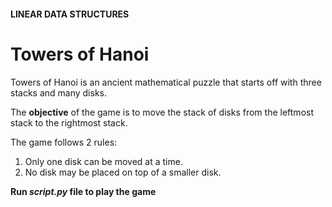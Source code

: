 #### LINEAR DATA STRUCTURES
# Towers of Hanoi
Towers of Hanoi is an ancient mathematical puzzle that starts off with three stacks and many disks.


The **objective** of the game is to move the stack of disks from the leftmost stack to the rightmost stack.

The game follows 2 rules:
1. Only one disk can be moved at a time.
2. No disk may be placed on top of a smaller disk.



**Run *script.py* file to play the game**
